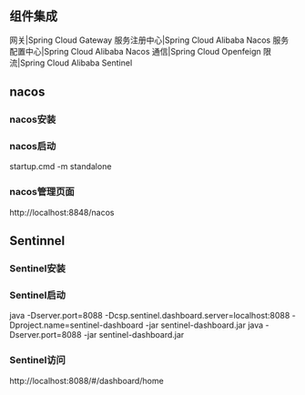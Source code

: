 ## 组件集成
网关|Spring Cloud Gateway
服务注册中心|Spring Cloud Alibaba Nacos
服务配置中心|Spring Cloud Alibaba Nacos
通信|Spring Cloud Openfeign
限流|Spring Cloud Alibaba Sentinel
## nacos
### nacos安装

### nacos启动
startup.cmd -m standalone

### nacos管理页面
http://localhost:8848/nacos

## Sentinnel
### Sentinel安装

### Sentinel启动
java -Dserver.port=8088 -Dcsp.sentinel.dashboard.server=localhost:8088 -Dproject.name=sentinel-dashboard -jar sentinel-dashboard.jar
java -Dserver.port=8088 -jar sentinel-dashboard.jar

### Sentinel访问
http://localhost:8088/#/dashboard/home


